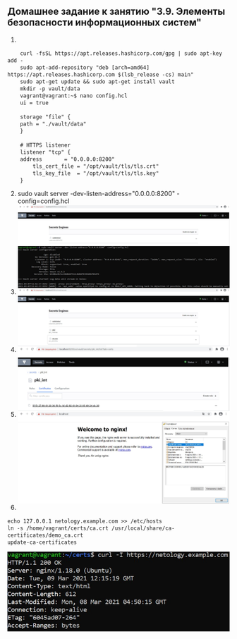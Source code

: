 ## Домашнее задание к занятию "3.9. Элементы безопасности информационных систем"

1. 
```
	curl -fsSL https://apt.releases.hashicorp.com/gpg | sudo apt-key add -
	sudo apt-add-repository "deb [arch=amd64] https://apt.releases.hashicorp.com $(lsb_release -cs) main"
	sudo apt-get update && sudo apt-get install vault
	mkdir -p vault/data
	vagrant@vagrant:~$ nano config.hcl
	ui = true

	storage "file" {
	path = "./vault/data"
	}

	# HTTPS listener
	listener "tcp" {
	address       = "0.0.0.0:8200"
		tls_cert_file = "/opt/vault/tls/tls.crt"
		tls_key_file  = "/opt/vault/tls/tls.key"
	}
```
2. sudo vault server -dev-listen-address="0.0.0.0:8200" -config=config.hcl  
<img align="top" src="img/vault.jpg">	<!--![vault](img/vault.jpg)-->
<img align="top" src="img/vault_server.jpg">	<!--![vault_server](img/vault_server.jpg)-->
3. <img align="top" src="img/CA.jpg">	<!--![CA](img/CA.jpg)-->
4. <img align="top" src="img/netology_crt.jpg">	<!--![netology_crt](img/netology_crt.jpg)-->
5. <img align="top" src="img/nginx_ssl.jpg">	<!--![nginx_ssl.jpg](img/nginx_ssl.jpg)-->
6. 
```
echo 127.0.0.1 netology.example.com >> /etc/hosts
ln -s /home/vagrant/certs/ca.crt /usr/local/share/ca-certificates/demo_ca.crt
update-ca-certificates
```
<img align="top" src="img/curl.jpg">	<!--![curl](img/curl.jpg)-->
 